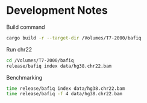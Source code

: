 # Development Notes

Build command
```bash
cargo build -r --target-dir /Volumes/T7-2000/bafiq
```

Run chr22

```bash
cd /Volumes/T7-2000/bafiq
release/bafiq index data/hg38.chr22.bam
```

Benchmarking

```bash
time release/bafiq index data/hg38.chr22.bam
time release/bafiq -f 4 data/hg38.chr22.bam
```